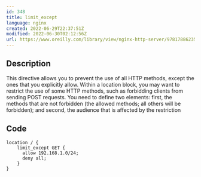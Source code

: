 ```yaml
---
id: 348
title: limit_except
language: nginx
created: 2022-06-29T22:37:51Z
modified: 2022-06-30T02:12:56Z
url: https://www.oreilly.com/library/view/nginx-http-server/9781788623551/75c3c065-0311-4c4c-a191-31fd1e344f78.xhtml
---
```


## Description

This directive allows you to prevent the use of all HTTP methods, except the ones that you explicitly allow. Within a location block, you may want to restrict the use of some HTTP methods, such as forbidding clients from sending POST requests. You need to define two elements: first, the methods that are not forbidden (the allowed methods; all others will be forbidden); and second, the audience that is affected by the restriction

## Code

```nginx
location / { 
    limit_except GET { 
      allow 192.168.1.0/24; 
      deny all; 
    } 
}
```

<!-- end -->

